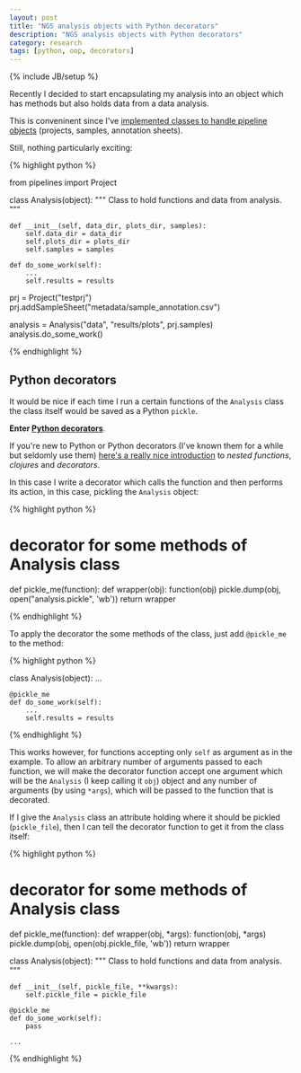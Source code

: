 ```yaml
---
layout: post
title: "NGS analysis objects with Python decorators"
description: "NGS analysis objects with Python decorators"
category: research
tags: [python, oop, decorators]
---
```

{% include JB/setup %}

Recently I decided to start encapsulating my analysis into an object which has methods but also holds data from a data analysis.

This is conveninent since I've [implemented classes to handle pipeline objects](2015-06-07-python_objects_for_ngs_projects_samples.md) (projects, samples, annotation sheets).

Still, nothing particularly exciting:

{% highlight python %}

from pipelines import Project

class Analysis(object):
    """
    Class to hold functions and data from analysis.
    """

    def __init__(self, data_dir, plots_dir, samples):
        self.data_dir = data_dir
        self.plots_dir = plots_dir
        self.samples = samples

    def do_some_work(self):
        ...
        self.results = results

prj = Project("testprj")
prj.addSampleSheet("metadata/sample_annotation.csv")

analysis = Analysis("data", "results/plots", prj.samples)
analysis.do_some_work()

{% endhighlight %}

## Python decorators
It would be nice if each time I run a certain functions of the `Analysis` class the class itself would be saved as a Python `pickle`.

**Enter [Python decorators](https://en.wikipedia.org/wiki/Python_syntax_and_semantics#Decorators)**.

If you're new to Python or Python decorators (I've known them for a while but seldomly use them) [here's a really nice introduction](http://simeonfranklin.com/blog/2012/jul/1/python-decorators-in-12-steps/) to *nested functions*, *clojures* and *decorators*.

In this case I write a decorator which calls the function and then performs its action, in this case, pickling the `Analysis` object:

{% highlight python %}

# decorator for some methods of Analysis class
def pickle_me(function):
    def wrapper(obj):
        function(obj)
        pickle.dump(obj, open("analysis.pickle", 'wb'))
    return wrapper

{% endhighlight %}

To apply the decorator the some methods of the class, just add `@pickle_me` to the method:

{% highlight python %}

class Analysis(object):
    ...

    @pickle_me
    def do_some_work(self):
        ...
        self.results = results

{% endhighlight %}

This works however, for functions accepting only `self` as argument as in the example. To allow an arbitrary number of arguments passed to each function, we will make the decorator function accept one argument which will be the `Analysis` (I keep calling it `obj`) object and any number of arguments (by using `*args`), which will be passed to the function that is decorated. 

If I give the `Analysis` class an attribute holding where it should be pickled (`pickle_file`), then I can tell the decorator function to get it from the class itself:

{% highlight python %}

# decorator for some methods of Analysis class
def pickle_me(function):
    def wrapper(obj, *args):
        function(obj, *args)
        pickle.dump(obj, open(obj.pickle_file, 'wb'))
    return wrapper

class Analysis(object):
    """
    Class to hold functions and data from analysis.
    """

    def __init__(self, pickle_file, **kwargs):
        self.pickle_file = pickle_file

    @pickle_me
    def do_some_work(self):
        pass

    ...

{% endhighlight %}
